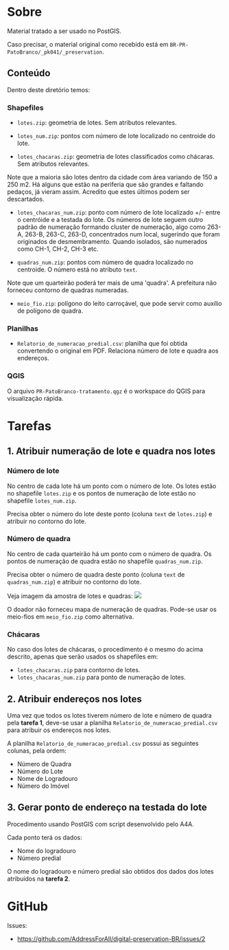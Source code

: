 # Sobre

Material tratado a ser usado no PostGIS.

Caso precisar, o material original como recebido está em `BR-PR-PatoBranco/_pk041/_preservation`.

## Conteúdo

Dentro deste diretório temos:

### Shapefiles

* `lotes.zip`: geometria de lotes. Sem atributos relevantes.

* `lotes_num.zip`: pontos com número de lote localizado no centroide do lote.

* `lotes_chacaras.zip`: geometria de lotes classificados como chácaras. Sem atributos relevantes.

Note que a maioria são lotes dentro da cidade com área variando de 150 a 250 m2. Há alguns que estão na periferia que são grandes e faltando pedaços, já vieram assim. Acredito que estes últimos podem ser descartados.

* `lotes_chacaras_num.zip`: ponto com número de lote localizado +/- entre o centróide e a testada do lote. Os números de lote seguem outro padrão de numeração formando cluster de numeração, algo como 263-A, 263-B, 263-C, 263-D, concentrados num local, sugerindo que foram originados de desmembramento. Quando isolados, são numerados como CH-1, CH-2, CH-3 etc.

* `quadras_num.zip`: pontos com número de quadra localizado no centroide. O número está no atributo `text`.

Note que um quarteirão poderá ter mais de uma 'quadra'. A prefeitura não forneceu contorno de quadras numeradas.

* `meio_fio.zip`: polígono do leito carroçável, que pode servir como auxílio de polígono de quadra.

### Planilhas

* `Relatorio_de_numeracao_predial.csv`: planilha que foi obtida convertendo o original em PDF. Relaciona número de lote e quadra aos endereços.

### QGIS
O arquivo `PR-PatoBranco-tratamento.qgz` é o workspace do QGIS para visualização rápida.

# Tarefas
## 1. Atribuir numeração de lote e quadra nos lotes

### Número de lote

No centro de cada lote há um ponto com o número de lote. Os lotes estão no shapefile `lotes.zip` e os pontos de numeração de lote estão no shapefile `lotes_num.zip`.

Precisa obter o número do lote deste ponto (coluna `text` de `lotes.zip`) e atribuir no contorno do lote.

### Número de quadra

No centro de cada quarteirão há um ponto com o número de quadra. Os pontos de numeração de quadra estão no shapefile `quadras_num.zip`.

Precisa obter o número de quadra deste ponto (coluna `text` de `quadras_num.zip`) e atribuir no contorno do lote.

Veja imagem da amostra de lotes e quadras:
![](quadra.png)

O doador não forneceu mapa de numeração de quadras. Pode-se usar os meio-fios em `meio_fio.zip` como alternativa.

### Chácaras

No caso dos lotes de chácaras, o procedimento é o mesmo do acima descrito, apenas que serão usados os shapefiles em:
* `lotes_chacaras.zip` para contorno de lotes.
* `lotes_chacaras_num.zip` para ponto de numeração de lotes.

## 2. Atribuir endereços nos lotes

Uma vez que todos os lotes tiverem número de lote e número de quadra pela **tarefa 1**, deve-se usar a planilha `Relatorio_de_numeracao_predial.csv` para atribuir os endereços nos lotes.

A planilha `Relatorio_de_numeracao_predial.csv` possui as seguintes colunas, pela ordem:
* Número de Quadra
* Número do Lote
* Nome de Logradouro
* Número do Imóvel

## 3. Gerar ponto de endereço na testada do lote

Procedimento usando PostGIS com script desenvolvido pelo A4A.

Cada ponto terá os dados:
* Nome do logradouro
* Número predial

O nome do logradouro e número predial são obtidos dos dados dos lotes atribuídos na **tarefa 2**.

# GitHub
Issues:
* https://github.com/AddressForAll/digital-preservation-BR/issues/2

